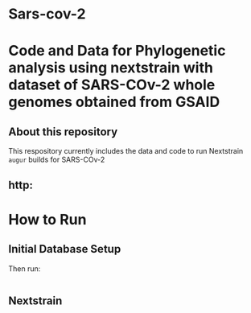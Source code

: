 # Sars-cov-2

# Code and Data for Phylogenetic analysis using nextstrain with dataset of SARS-COv-2 whole genomes obtained from GSAID 

## About this repository

This respository currently includes the data and code to run Nextstrain `augur` builds for SARS-COv-2

## http:

# How to Run

## Initial Database Setup

Then run:
```
```
## Nextstrain

